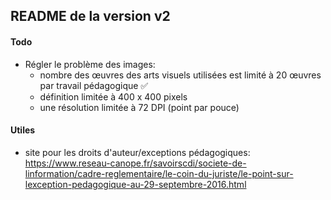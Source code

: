 ## README de la version v2

#### Todo

* Régler le problème des images:
    * nombre des œuvres des arts visuels utilisées est limité à 20 œuvres par travail pédagogique :white_check_mark:
    * définition limitée à 400 x 400 pixels 
    * une résolution limitée à 72 DPI (point par pouce)

#### Utiles 

- site pour les droits d'auteur/exceptions pédagogiques:
https://www.reseau-canope.fr/savoirscdi/societe-de-linformation/cadre-reglementaire/le-coin-du-juriste/le-point-sur-lexception-pedagogique-au-29-septembre-2016.html
  
